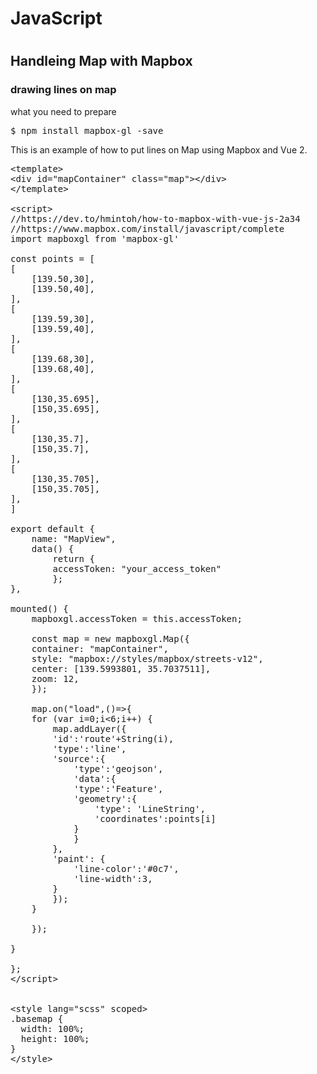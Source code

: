 <h1>JavaScript<h1>

<h2>Handleing Map with Mapbox</h2>

<h3>drawing lines on map</h3>
<p>what you need to prepare</p>
<pre>$ npm install mapbox-gl -save</pre>

<p>This is an example of how to put lines on Map using Mapbox and Vue 2.</p>

<pre>&lt;template&gt;
&lt;div id="mapContainer" class="map"&gt;&lt;/div>
&lt;/template&gt;

&lt;script&gt;
//https://dev.to/hmintoh/how-to-mapbox-with-vue-js-2a34
//https://www.mapbox.com/install/javascript/complete
import mapboxgl from 'mapbox-gl'

const points = [
[
    [139.50,30],
    [139.50,40],
],
[
    [139.59,30],
    [139.59,40],
],
[
    [139.68,30],
    [139.68,40],
],
[
    [130,35.695],
    [150,35.695],
],
[
    [130,35.7],
    [150,35.7],
],
[
    [130,35.705],
    [150,35.705],
],
]

export default {
    name: "MapView",
    data() {
        return {
        accessToken: "your_access_token"
        };
},

mounted() {
    mapboxgl.accessToken = this.accessToken;

    const map = new mapboxgl.Map({
    container: "mapContainer",
    style: "mapbox://styles/mapbox/streets-v12",
    center: [139.5993801, 35.7037511], 
    zoom: 12,
    });

    map.on("load",()=>{
    for (var i=0;i<6;i++) {
        map.addLayer({
        'id':'route'+String(i),
        'type':'line',
        'source':{
            'type':'geojson',
            'data':{
            'type':'Feature',
            'geometry':{
                'type': 'LineString',
                'coordinates':points[i]
            }
            }
        },
        'paint': {
            'line-color':'#0c7',
            'line-width':3,
        }
        });
    }

    });
    
}

};
&lt;/script&gt;


&lt;style lang="scss" scoped&gt;
.basemap {
  width: 100%;
  height: 100%;
}
&lt;/style&gt;
</pre>